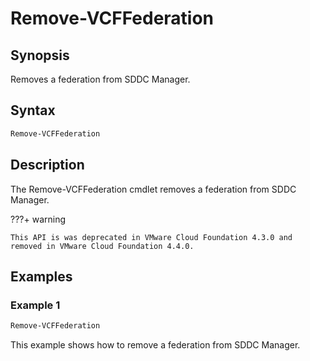 # Remove-VCFFederation

## Synopsis

Removes a federation from SDDC Manager.

## Syntax

```powershell
Remove-VCFFederation
```

## Description

The Remove-VCFFederation cmdlet removes a federation from SDDC Manager.

???+ warning

    This API is was deprecated in VMware Cloud Foundation 4.3.0 and removed in VMware Cloud Foundation 4.4.0.

## Examples

### Example 1

```powershell
Remove-VCFFederation
```

This example shows how to remove a federation from SDDC Manager.
